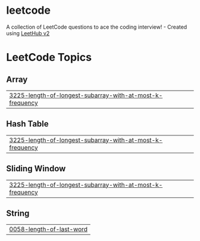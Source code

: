 # leetcode
A collection of LeetCode questions to ace the coding interview! - Created using [LeetHub v2](https://github.com/arunbhardwaj/LeetHub-2.0)

<!---LeetCode Topics Start-->
# LeetCode Topics
## Array
|  |
| ------- |
| [3225-length-of-longest-subarray-with-at-most-k-frequency](https://github.com/riyarawat19/leetcode/tree/master/3225-length-of-longest-subarray-with-at-most-k-frequency) |
## Hash Table
|  |
| ------- |
| [3225-length-of-longest-subarray-with-at-most-k-frequency](https://github.com/riyarawat19/leetcode/tree/master/3225-length-of-longest-subarray-with-at-most-k-frequency) |
## Sliding Window
|  |
| ------- |
| [3225-length-of-longest-subarray-with-at-most-k-frequency](https://github.com/riyarawat19/leetcode/tree/master/3225-length-of-longest-subarray-with-at-most-k-frequency) |
## String
|  |
| ------- |
| [0058-length-of-last-word](https://github.com/riyarawat19/leetcode/tree/master/0058-length-of-last-word) |
<!---LeetCode Topics End-->